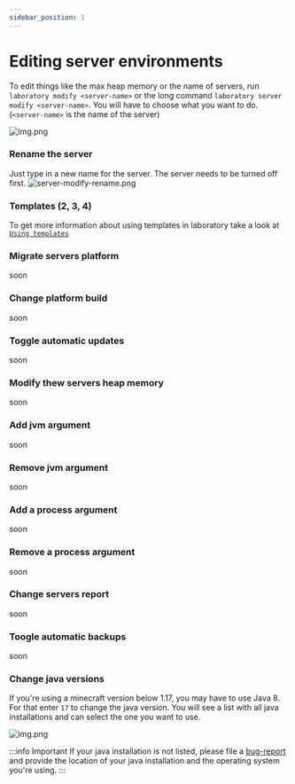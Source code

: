 ```yaml
---
sidebar_position: 1
---
```


# Editing server environments

To edit things like the max heap memory or the name of servers, run `laboratory modify <server-name>` or the long command `laboratory server modify <server-name>`.
    You will have to choose what you want to do. (`<server-name>` is the name of the server)

![img.png](/img/docs/server-modify-prompt.png)

### Rename the server

Just type in a new name for the server. The server needs to be turned off first.
![server-modify-rename.png](/img/docs/server-modify-rename.png)

### Templates (2, 3, 4)
To get more information about using templates in laboratory take a look at [`Using templates`](/docs/laboratory-storage/using-templates)

### Migrate servers platform
soon
### Change platform build
soon
### Toggle automatic updates
soon
### Modify thew servers heap memory
soon
### Add jvm argument
soon
### Remove jvm argument
soon
### Add a process argument
soon
### Remove a process argument
soon
### Change servers report
soon
### Toogle automatic backups
soon
### Change java versions

If you're using a minecraft version below 1.17, you may have to use Java 8. For that enter `17` to change the java version. You will see a list with all java installations and can select the one you want to use.

![img.png](/img/docs/java-version-prompt.png)

:::info Important
If your java installation is not listed, please file a [bug-report](https://github.com/mooziii/laboratory/issues/new?assignees=&labels=bug&template=bug_report.yml) and provide the location of your java installation and the operating system you're using.
:::